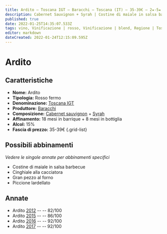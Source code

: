 ```yaml
---
title: Ardito – Toscana IGT – Baracchi – Toscana (IT) – 35-39€ – 2★-5★
description: Cabernet Sauvignon + Syrah | Costine di maiale in salsa barbecue – Cinghiale alla cacciatora – Gran pezzo al forno – Piccione lardellato
published: true
date: 2022-01-25T14:35:07.533Z
tags: vino, Vinificazione | rosso, Vinificazione | blend, Regione | Toscana (IT), Vinificazione | fermo, Valutazioni | 5 stelle, Vitigni | Cabernet Sauvignon, syrah, Prezzi | 35-39€, Costine di maiale in salsa barbecue, Cinghiale alla cacciatora, Gran pezzo al forno, Piccione lardellato
editor: markdown
dateCreated: 2022-01-24T12:15:09.595Z
---
```


# Ardito

## Caratteristiche
- **Nome:** <span class="nome">Ardito</span>
- **Tipologia:** Rosso fermo
- **Denominazione:** <span class="denominazione">[Toscana IGT](/denominazioni/Italia/Toscana/IGT/Toscana)</span>
- **Produttore:** <span class="cantina">[Baracchi](/produttori/Italia/Toscana/Baracchi)</span> 
- **Composizione:** [Cabernet sauvignon](/vitigni/Francia/bacca-nera/cabernet-sauvignon) + [Syrah](/vitigni/Francia/bacca-nera/syrah) 
- **Affinamento:** 18 mesi in barrique + 8 mesi in bottiglia
- **Alcol:** 15%
- **Fascia di prezzo:** 35-39€
{.grid-list}

## Possibili abbinamenti
*Vedere le singole annate per abbinamenti specifici*

- Costine di maiale in salsa barbecue
- Cinghiale alla cacciatora 
- Gran pezzo al forno
- Piccione lardellato

## Annate
- Ardito [2012](vini/Italia/Toscana/Baracchi/Ardito/2012) -- <span class="star-2"></span> -- 82/100
- Ardito [2015](vini/Italia/Toscana/Baracchi/Ardito/2015) -- <span class="star-3"></span> -- 86/100
- Ardito [2016](vini/Italia/Toscana/Baracchi/Ardito/2016) -- <span class="star-5"></span> -- 92/100
- Ardito [2017](vini/Italia/Toscana/Baracchi/Ardito/2017) -- <span class="star-5"></span> -- 92/100